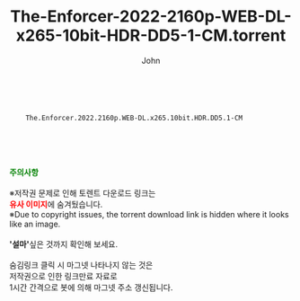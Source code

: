 ﻿---
layout: post
title:  "    The-Enforcer-2022-2160p-WEB-DL-x265-10bit-HDR-DD5-1-CM.torrent"
author: John
categories: [ 영화 ]
tags: [  ]
image:  
description: "    The-Enforcer-2022-2160p-WEB-DL-x265-10bit-HDR-DD5-1-CM torrent 정보 공유"
toc: true
toc_sticky: true
---

<br>

        The.Enforcer.2022.2160p.WEB-DL.x265.10bit.HDR.DD5.1-CM  
    
<br><br><br>
<p data-ke-size="size16"><b><span style="color: green;">주의사항</span></b><br /><br />※저작권 문제로 인해 토렌트 다운로드 링크는<br /><b><span style="color: red;">유사 이미지</span></b>에 숨겨뒀습니다.<br />※Due to copyright issues, the torrent download link is hidden where it looks like an image.<br /><br /><b>'설마'</b>싶은 것까지 확인해 보세요.<br /><br />숨김링크 클릭 시 마그넷 나타나지 않는 것은<br />저작권으로 인한 링크만료 자료로<br />1시간 간격으로 봇에 의해 마그넷 주소 갱신됩니다.</p>
